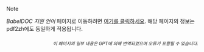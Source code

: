 > [!NOTE]
> *BabelDOC 지원 언어* 페이지로 이동하려면 [여기를 클릭하세요](https://funstory-ai.github.io/BabelDOC/supported_languages/). 해당 페이지의 정보는 pdf2zh에도 동일하게 적용됩니다.

<div align="right"> 
<h6><small>이 페이지의 일부 내용은 GPT에 의해 번역되었으며 오류가 포함될 수 있습니다.</small></h6>